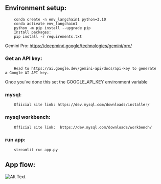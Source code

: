 ## Environment setup:

		conda create -n env_langchain1 python=3.10  
		conda activate env_langchain1
		python -m pip install --upgrade pip
		Install packages:
		pip install -r requirements.txt



Gemini Pro: https://deepmind.google/technologies/gemini/pro/

### Get an API key: 
		Head to https://ai.google.dev/gemini-api/docs/api-key to generate a Google AI API key. 

Once you've done this set the GOOGLE_API_KEY environment variable

### mysql: 
		Ofiicial site link: https://dev.mysql.com/downloads/installer/

### mysql workbench:
		Official site link:  https://dev.mysql.com/downloads/workbench/

### run app:
        streamlit run app.py  

## App flow: 
![Alt Text](images/Chat_with_database_flow.jpg)
